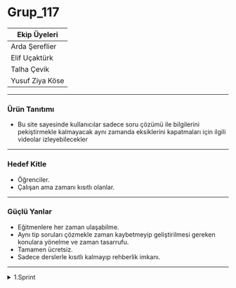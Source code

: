 # Grup_117

|__**Ekip Üyeleri**__|
|-|
|Arda Şereflier|
|Elif Uçaktürk|
|Talha Çevik|
|Yusuf Ziya Köse|

---

### Ürün Tanıtımı
- Bu site sayesinde kullanıcılar sadece soru çözümü ile bilgilerini pekiştirmekle kalmayacak aynı zamanda eksiklerini kapatmaları için ilgili videolar izleyebilecekler
---
### Hedef Kitle
- Öğrenciler.
- Çalışan ama zamanı kısıtlı olanlar.
---
### Güçlü Yanlar
- Eğitmenlere her zaman ulaşabilme.
- Aynı tip soruları çözmekle zaman kaybetmeyip geliştirilmesi gereken konulara yönelme ve zaman tasarrufu.
- Tamamen ücretsiz.
- Sadece derslerle kısıtlı kalmayıp rehberlik imkanı. 
---
<details>
<summary>1.Sprint</summary>
<em>Hedef:</em> : Ürünümüzün fikrine karar verme ve görev tanımlarında anlaşma.
<em>Tamamlanan:</em> Ürünümüzün ne işe yarayacağını hedef kitlesini ve benzeri teorik detaylara karar verdik.
<br><br><br>
Puanlandırma metodları:
![Puanlama](https://github.com/user-attachments/assets/51cd6c35-4ae7-42fa-b2e1-153e970bbd79)

</details>
